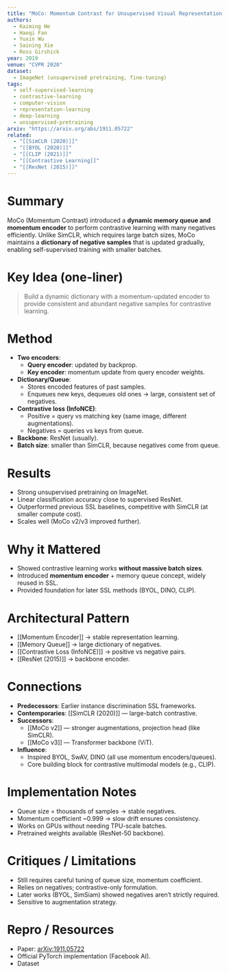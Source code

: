 ```yaml
---
title: "MoCo: Momentum Contrast for Unsupervised Visual Representation Learning"
authors:
  - Kaiming He
  - Haoqi Fan
  - Yuxin Wu
  - Saining Xie
  - Ross Girshick
year: 2019
venue: "CVPR 2020"
dataset:
  - ImageNet (unsupervised pretraining, fine-tuning)
tags:
  - self-supervised-learning
  - contrastive-learning
  - computer-vision
  - representation-learning
  - deep-learning
  - unsupervised-pretraining
arxiv: "https://arxiv.org/abs/1911.05722"
related:
  - "[[SimCLR (2020)]]"
  - "[[BYOL (2020)]]"
  - "[[CLIP (2021)]]"
  - "[[Contrastive Learning]]"
  - "[[ResNet (2015)]]"
---
```


# Summary
MoCo (Momentum Contrast) introduced a **dynamic memory queue and momentum encoder** to perform contrastive learning with many negatives efficiently. Unlike SimCLR, which requires large batch sizes, MoCo maintains a **dictionary of negative samples** that is updated gradually, enabling self-supervised training with smaller batches.

# Key Idea (one-liner)
> Build a dynamic dictionary with a momentum-updated encoder to provide consistent and abundant negative samples for contrastive learning.

# Method
- **Two encoders**:
  - **Query encoder**: updated by backprop.
  - **Key encoder**: momentum update from query encoder weights.
- **Dictionary/Queue**:
  - Stores encoded features of past samples.
  - Enqueues new keys, dequeues old ones → large, consistent set of negatives.
- **Contrastive loss (InfoNCE)**:
  - Positive = query vs matching key (same image, different augmentations).
  - Negatives = queries vs keys from queue.
- **Backbone**: ResNet (usually).
- **Batch size**: smaller than SimCLR, because negatives come from queue.

# Results
- Strong unsupervised pretraining on ImageNet.
- Linear classification accuracy close to supervised ResNet.
- Outperformed previous SSL baselines, competitive with SimCLR (at smaller compute cost).
- Scales well (MoCo v2/v3 improved further).

# Why it Mattered
- Showed contrastive learning works **without massive batch sizes**.
- Introduced **momentum encoder** + memory queue concept, widely reused in SSL.
- Provided foundation for later SSL methods (BYOL, DINO, CLIP).

# Architectural Pattern
- [[Momentum Encoder]] → stable representation learning.
- [[Memory Queue]] → large dictionary of negatives.
- [[Contrastive Loss (InfoNCE)]] → positive vs negative pairs.
- [[ResNet (2015)]] → backbone encoder.

# Connections
- **Predecessors**: Earlier instance discrimination SSL frameworks.
- **Contemporaries**: [[SimCLR (2020)]] — large-batch contrastive.
- **Successors**:
  - [[MoCo v2]] — stronger augmentations, projection head (like SimCLR).
  - [[MoCo v3]] — Transformer backbone (ViT).
- **Influence**:
  - Inspired BYOL, SwAV, DINO (all use momentum encoders/queues).
  - Core building block for contrastive multimodal models (e.g., CLIP).

# Implementation Notes
- Queue size = thousands of samples → stable negatives.
- Momentum coefficient ~0.999 → slow drift ensures consistency.
- Works on GPUs without needing TPU-scale batches.
- Pretrained weights available (ResNet-50 backbone).

# Critiques / Limitations
- Still requires careful tuning of queue size, momentum coefficient.
- Relies on negatives; contrastive-only formulation.
- Later works (BYOL, SimSiam) showed negatives aren’t strictly required.
- Sensitive to augmentation strategy.

# Repro / Resources
- Paper: [arXiv:1911.05722](https://arxiv.org/abs/1911.05722)
- Official PyTorch implementation (Facebook AI).
- Dataset

